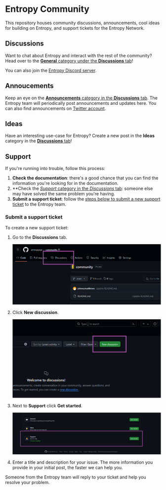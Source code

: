 # Entropy Community

This repository houses community discussions, announcements, cool ideas for building on Entropy, and support tickets for the Entropy Network.

## Discussions

Want to chat about Entropy and interact with the rest of the community? Head over to the [**General** category under the **Discussions** tab](https://github.com/entropyxyz/community/discussions/categories/general)!

You can also join the [Entropy Discord server](https://discord.gg/H32pB3Ef).

## Annoucements

Keep an eye on the [**Announcements** category in the **Discussions** tab](https://github.com/entropyxyz/community/discussions/categories/announcements). The Entropy team will periodically post announcements and updates here. You can also find announcements on [Twitter account](x.com/entropydotxyz).

## Ideas

Have an interesting use-case for Entropy? Create a new post in the **Ideas** category in the [**Discussions** tab](https://github.com/entropyxyz/community/discussions/categories/ideas)!

## Support

If you're running into trouble, follow this process:

1. **Check the documentation**: there's a good chance that you can find the information you're looking for in the documentation.
2. **Check the [_Support_ category in the _Discussions_ tab](https://github.com/entropyxyz/community/discussions/categories/support): someone else may have solved the same problem you're having.
3. **Submit a support ticket**: follow the [steps below to submit a new support ticket](#submit-a-support-ticket) to the Entropy team.

### Submit a support ticket

To create a new support ticket:

1. Go to the **Discussions** tab.

    ![](./images/select-discussion-tab.png)

1. Click **New discussion**.

    ![](./images/click-new-discussion.png)

1. Next to **Support** click **Get started**.

    ![](./images/click-get-started.png)

1. Enter a title and description for your issue. The more information you provide in your initial post, the faster we can help you.

Someone from the Entropy team will reply to your ticket and help you resolve your problem.

